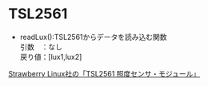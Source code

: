# TSL2561
- readLux():TSL2561からデータを読み込む関数   
	引数　：なし  
	戻り値：[lux1,lux2]
  
[Strawberry Linux社の「TSL2561 照度センサ・モジュール」](https://strawberry-linux.com/catalog/items?code=12561)
